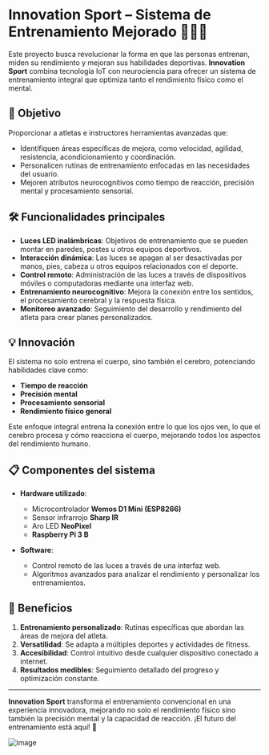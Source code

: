 # Innovation Sport – Sistema de Entrenamiento Mejorado 🏋️‍♂️💡

Este proyecto busca revolucionar la forma en que las personas entrenan, miden su rendimiento y mejoran sus habilidades deportivas. **Innovation Sport** combina tecnología IoT con neurociencia para ofrecer un sistema de entrenamiento integral que optimiza tanto el rendimiento físico como el mental.

## 🚀 Objetivo

Proporcionar a atletas e instructores herramientas avanzadas que:
- Identifiquen áreas específicas de mejora, como velocidad, agilidad, resistencia, acondicionamiento y coordinación.
- Personalicen rutinas de entrenamiento enfocadas en las necesidades del usuario.
- Mejoren atributos neurocognitivos como tiempo de reacción, precisión mental y procesamiento sensorial.

## 🛠️ Funcionalidades principales

- **Luces LED inalámbricas**: Objetivos de entrenamiento que se pueden montar en paredes, postes u otros equipos deportivos.
- **Interacción dinámica**: Las luces se apagan al ser desactivadas por manos, pies, cabeza u otros equipos relacionados con el deporte.
- **Control remoto**: Administración de las luces a través de dispositivos móviles o computadoras mediante una interfaz web.
- **Entrenamiento neurocognitivo**: Mejora la conexión entre los sentidos, el procesamiento cerebral y la respuesta física.
- **Monitoreo avanzado**: Seguimiento del desarrollo y rendimiento del atleta para crear planes personalizados.

## 💡 Innovación

El sistema no solo entrena el cuerpo, sino también el cerebro, potenciando habilidades clave como:
- **Tiempo de reacción**
- **Precisión mental**
- **Procesamiento sensorial**
- **Rendimiento físico general**

Este enfoque integral entrena la conexión entre lo que los ojos ven, lo que el cerebro procesa y cómo reacciona el cuerpo, mejorando todos los aspectos del rendimiento humano.

## 📋 Componentes del sistema

- **Hardware utilizado**:
  - Microcontrolador **Wemos D1 Mini (ESP8266)**
  - Sensor infrarrojo **Sharp IR**
  - Aro LED **NeoPixel**
  - **Raspberry Pi 3 B**

- **Software**:
  - Control remoto de las luces a través de una interfaz web.
  - Algoritmos avanzados para analizar el rendimiento y personalizar los entrenamientos.

## 🌟 Beneficios

1. **Entrenamiento personalizado**: Rutinas específicas que abordan las áreas de mejora del atleta.
2. **Versatilidad**: Se adapta a múltiples deportes y actividades de fitness.
3. **Accesibilidad**: Control intuitivo desde cualquier dispositivo conectado a internet.
4. **Resultados medibles**: Seguimiento detallado del progreso y optimización constante.

---

**Innovation Sport** transforma el entrenamiento convencional en una experiencia innovadora, mejorando no solo el rendimiento físico sino también la precisión mental y la capacidad de reacción. ¡El futuro del entrenamiento está aquí! 🚀


![image](https://github.com/dsaranda/InnovationSports/assets/86610727/8632117f-4c12-41db-87b5-66fc134efa4a)

